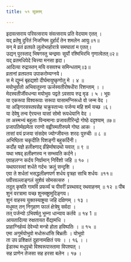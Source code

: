 ```yaml
---
title: ५१ सूक्तम्

---
```

इदावत्सराय परिवत्सराय संवत्सराय प्रति वेदयाम एतत् ।  
यद् व्रतेषु दुरितं निजग्मिम दुर्हार्दं तेन शमलेन आयुः॥१॥  
यन् मे व्रतं व्रतपते लुलोभाहोरात्रे समघातां म एतत्।  
उद्यन् पुरस्ताद् भिषगस्तु चन्द्रमाः सूर्यो रश्मिभिरभि गृणात्वेतत्॥२॥  
यद् व्रतमधिपेदे चित्त्या मनसा हृदा।  
आदित्या रुद्रास्तन् मयि वसवश्च समिन्धताम्॥३॥  
व्रतानां व्रतपतय उपाकरोम्यग्नये।  
स मे द्युम्नं बृहद्यशो दीर्घमायुष्कृणोतु मे । ४ ॥  
मयोभूर्वातो अभिवातूस्ना ऊर्जस्वतीरोषधीरा रिशन्ताम् । ।  
मेदस्वतीर्जीवधन्या मयोभुवः पद्वते ऽवसाय रुद्र मृड । ५ । भूवः  
या एकरूपा विश्वरूपाः सरूपा यासामग्निरूधो वो जन्म वेद ।  
या अङ्गिरसस्तपसेह चक्रुस्ताभ्यः पर्जन्य महि शर्म यच्छ ।६।  
या देवेषु तन्व ऐरयन्त यासां सोमो रूपधेयानि वेद ।  
ता अस्मभ्यं बहुलाः पिन्वमानाः प्रजावतीरिन्द्रो गोष्ठे ददृश्याम् ॥७॥  
प्रजापतिर्मह्यमेता रराणो वह्वीस्मतीरुपमे गोष्ठ आकः ।  
तासां वयं प्रजया संसदेम ज्योग्जीवन्तः शरदः पुरुचीः ॥ ८ ॥  
अभिष्ठिता चकृदीति पिशङ्गी बहुकर्दिनी।  
कर्दोह यज्ञे हलीक्ष्णाद् व्रीहेर्माषादथो यवात् ॥ ९ ॥  
यथा भषद् हलीक्ष्णस्य न सम्भवति कर्दने।  
एवाहलग्न कर्दय निर्ग्रामान् निर्विशो जहि ॥ १० ।  
यथापरस्त्वां शर्धते गर्दभः क्रतुं सन्दृशि ।  
एवा ते शर्धतां भसद्धलीक्ष्णपर्ण शर्धय वृत्रहा साचि शर्धयः ॥११॥  
पवीरवल्लाङ्गलं सुशेवं सोमसत्सरु ।  
तदुत् कृषति गामविं प्रफर्व्यं च पीवरीं प्रस्थावद् रथवाहनम् ॥ १२ ॥ पीब  
शुनं वरत्रामा यच्छ शुनमष्ट्रामुदिङ्गय।  
शुनं वाहस्य युक्तस्याष्ट्रया जहि दक्षिणम् । १३ ।  
मधुमत् तन् निगृहाण फालं क्षेत्रेषु सर्वदा ।  
तत् पर्जन्यो ऽभिवर्षतु भूम्ना धान्याय कर्तवे ॥ १४ 1 ॥  
आयतादित्या रुक्षतायत र्वेद्यामधि ।  
प्राहाग्निर्हव्यं देवेभ्यो मन्त्रो होता हविष्पतिः । ॥ १५ ॥  
एमा अगुर्मयोभुवो मधोरूधांसि बिभ्रतीः । योभूवो  
ता उप प्रशिक्षतं दुहानामक्षितं पयः । । १६ । ।  
ईडास्थ मधुपृचो विश्वरूपास्तामा विपश्यत् ।  
सह प्राणेन तेजसा सह हरसा बलेन । १७ ।  
